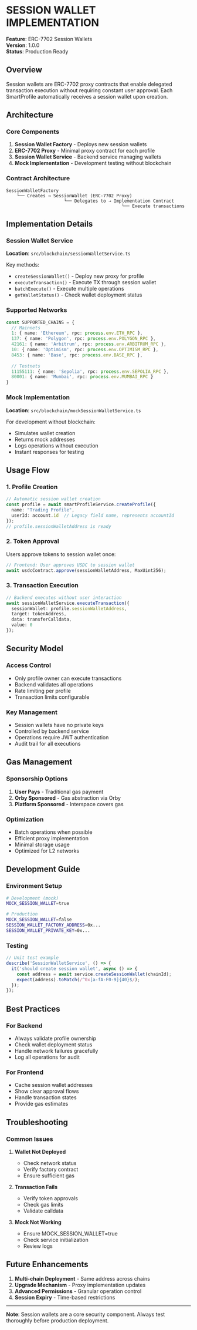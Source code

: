 # SESSION WALLET IMPLEMENTATION

**Feature**: ERC-7702 Session Wallets  
**Version**: 1.0.0  
**Status**: Production Ready

## Overview

Session wallets are ERC-7702 proxy contracts that enable delegated transaction execution without requiring constant user approval. Each SmartProfile automatically receives a session wallet upon creation.

## Architecture

### Core Components

1. **Session Wallet Factory** - Deploys new session wallets
2. **ERC-7702 Proxy** - Minimal proxy contract for each profile
3. **Session Wallet Service** - Backend service managing wallets
4. **Mock Implementation** - Development testing without blockchain

### Contract Architecture

```
SessionWalletFactory
    └── Creates → SessionWallet (ERC-7702 Proxy)
                      └── Delegates to → Implementation Contract
                                            └── Execute transactions
```

## Implementation Details

### Session Wallet Service

**Location**: `src/blockchain/sessionWalletService.ts`

Key methods:
- `createSessionWallet()` - Deploy new proxy for profile
- `executeTransaction()` - Execute TX through session wallet
- `batchExecute()` - Execute multiple operations
- `getWalletStatus()` - Check wallet deployment status

### Supported Networks

```typescript
const SUPPORTED_CHAINS = {
  // Mainnets
  1: { name: 'Ethereum', rpc: process.env.ETH_RPC },
  137: { name: 'Polygon', rpc: process.env.POLYGON_RPC },
  42161: { name: 'Arbitrum', rpc: process.env.ARBITRUM_RPC },
  10: { name: 'Optimism', rpc: process.env.OPTIMISM_RPC },
  8453: { name: 'Base', rpc: process.env.BASE_RPC },
  
  // Testnets
  11155111: { name: 'Sepolia', rpc: process.env.SEPOLIA_RPC },
  80001: { name: 'Mumbai', rpc: process.env.MUMBAI_RPC }
}
```

### Mock Implementation

**Location**: `src/blockchain/mockSessionWalletService.ts`

For development without blockchain:
- Simulates wallet creation
- Returns mock addresses
- Logs operations without execution
- Instant responses for testing

## Usage Flow

### 1. Profile Creation
```typescript
// Automatic session wallet creation
const profile = await smartProfileService.createProfile({
  name: "Trading Profile",
  userId: account.id  // Legacy field name, represents accountId
});
// profile.sessionWalletAddress is ready
```

### 2. Token Approval
Users approve tokens to session wallet once:
```typescript
// Frontend: User approves USDC to session wallet
await usdcContract.approve(sessionWalletAddress, MaxUint256);
```

### 3. Transaction Execution
```typescript
// Backend executes without user interaction
await sessionWalletService.executeTransaction({
  sessionWallet: profile.sessionWalletAddress,
  target: tokenAddress,
  data: transferCalldata,
  value: 0
});
```

## Security Model

### Access Control
- Only profile owner can execute transactions
- Backend validates all operations
- Rate limiting per profile
- Transaction limits configurable

### Key Management
- Session wallets have no private keys
- Controlled by backend service
- Operations require JWT authentication
- Audit trail for all executions

## Gas Management

### Sponsorship Options
1. **User Pays** - Traditional gas payment
2. **Orby Sponsored** - Gas abstraction via Orby
3. **Platform Sponsored** - Interspace covers gas

### Optimization
- Batch operations when possible
- Efficient proxy implementation
- Minimal storage usage
- Optimized for L2 networks

## Development Guide

### Environment Setup
```bash
# Development (mock)
MOCK_SESSION_WALLET=true

# Production
MOCK_SESSION_WALLET=false
SESSION_WALLET_FACTORY_ADDRESS=0x...
SESSION_WALLET_PRIVATE_KEY=0x...
```

### Testing
```typescript
// Unit test example
describe('SessionWalletService', () => {
  it('should create session wallet', async () => {
    const address = await service.createSessionWallet(chainId);
    expect(address).toMatch(/^0x[a-fA-F0-9]{40}$/);
  });
});
```

## Best Practices

### For Backend
- Always validate profile ownership
- Check wallet deployment status
- Handle network failures gracefully
- Log all operations for audit

### For Frontend
- Cache session wallet addresses
- Show clear approval flows
- Handle transaction states
- Provide gas estimates

## Troubleshooting

### Common Issues

1. **Wallet Not Deployed**
   - Check network status
   - Verify factory contract
   - Ensure sufficient gas

2. **Transaction Fails**
   - Verify token approvals
   - Check gas limits
   - Validate calldata

3. **Mock Not Working**
   - Ensure MOCK_SESSION_WALLET=true
   - Check service initialization
   - Review logs

## Future Enhancements

1. **Multi-chain Deployment** - Same address across chains
2. **Upgrade Mechanism** - Proxy implementation updates
3. **Advanced Permissions** - Granular operation control
4. **Session Expiry** - Time-based restrictions

---

**Note**: Session wallets are a core security component. Always test thoroughly before production deployment.